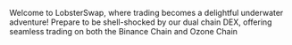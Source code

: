 Welcome to LobsterSwap, where trading becomes a delightful underwater adventure! Prepare to be shell-shocked by our dual chain DEX, offering seamless trading on both the Binance Chain and Ozone Chain
